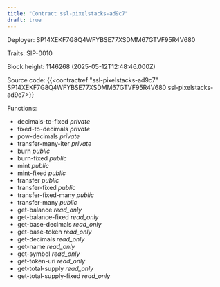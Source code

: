 ```yaml
---
title: "Contract ssl-pixelstacks-ad9c7"
draft: true
---
```

Deployer: SP14XEKF7G8Q4WFYBSE77XSDMM67GTVF95R4V680

Traits:
 SIP-0010



Block height: 1146268 (2025-05-12T12:48:46.000Z)

Source code: {{<contractref "ssl-pixelstacks-ad9c7" SP14XEKF7G8Q4WFYBSE77XSDMM67GTVF95R4V680 ssl-pixelstacks-ad9c7>}}

Functions:

* decimals-to-fixed _private_
* fixed-to-decimals _private_
* pow-decimals _private_
* transfer-many-iter _private_
* burn _public_
* burn-fixed _public_
* mint _public_
* mint-fixed _public_
* transfer _public_
* transfer-fixed _public_
* transfer-fixed-many _public_
* transfer-many _public_
* get-balance _read_only_
* get-balance-fixed _read_only_
* get-base-decimals _read_only_
* get-base-token _read_only_
* get-decimals _read_only_
* get-name _read_only_
* get-symbol _read_only_
* get-token-uri _read_only_
* get-total-supply _read_only_
* get-total-supply-fixed _read_only_
